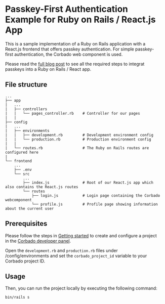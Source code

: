 # Passkey-First Authentication Example for Ruby on Rails /  React.js App

This is a sample implementation of a Ruby on Rails application with a React.js frontend that offers passkey authentication. For simple passkey-first authentication, the Corbado web component is used.

Please read the [full blog post](https://www.corbado.com/blog/passkeys-ruby-on-rails-react) to see all the required steps to integrat passkeys into a Ruby on Rails / React app.

## File structure

```
...
├── app
|   ...
|   ├── controllers
|   |   └── pages_controller.rb    # Controller for our pages
|   |
├── config
|   ...
|   ├── environments                  
|   |   ├── development.rb         # Development environment config
|   |   └── production.rb          # Production environment config
|   |
|   └── routes.rb                  # The Ruby on Rails routes are configured here
|
└── frontend
    ...
    ├── .env
    └── src                  
        ...
        ├── index.js               # Root of our React.js app which also contains the React.js routes 
        └── routes                  
            ├── login.js           # Login page containing the Corbado webcomponent
            └── profile.js         # Profile page showing information about the current user
```

## Prerequisites

Please follow the steps in [Getting started](https://docs.corbado.com/overview/getting-started) to create and configure
a project in the [Corbado developer panel](https://app.corbado.com/signin#register).

Open the `development.rb` and `production.rb` files under /config/environments and set the `corbado_project_id` variable to your Corbado project ID.

## Usage

Then, you can run the project locally by executing the following command:

```bash
bin/rails s
```
